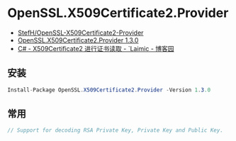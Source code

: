 # OpenSSL.X509Certificate2.Provider

- [StefH/OpenSSL-X509Certificate2-Provider](https://github.com/StefH/OpenSSL-X509Certificate2-Provider)
- [OpenSSL.X509Certificate2.Provider 1.3.0](https://www.nuget.org/packages/OpenSSL.X509Certificate2.Provider)
- [C# - X509Certificate2 进行证书读取 - `Laimic - 博客园](https://www.cnblogs.com/Laimic/p/7132558.html)

## 安装

```c#
Install-Package OpenSSL.X509Certificate2.Provider -Version 1.3.0
```

## 常用

```c#
// Support for decoding RSA Private Key, Private Key and Public Key.


```
